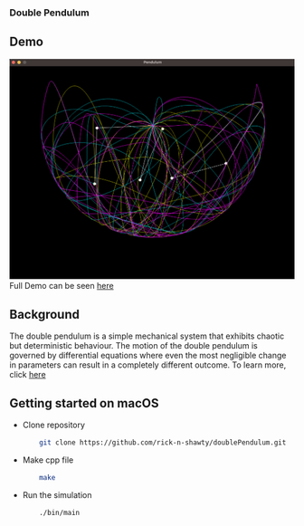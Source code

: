 ### Double Pendulum 

## Demo 
![](https://github.com/rick-n-shawty/doublePendulum/blob/main/pendulumPic.png)
Full Demo can be seen [here](https://youtu.be/EunSZBUEFGY)

## Background 
The double pendulum is a simple mechanical system that exhibits chaotic but deterministic behaviour. The motion of the double pendulum is governed by differential equations where even the most negligible change in parameters can result in a completely different outcome. 
To learn more, click [here](https://www.myphysicslab.com/pendulum/double-pendulum-en.html) 


## Getting started on macOS

- Clone repository 

    ``` sh 
        git clone https://github.com/rick-n-shawty/doublePendulum.git
    ```
- Make cpp file 
    ``` sh
        make  
    ``` 
- Run the simulation 
    ``` sh
        ./bin/main
    ```



